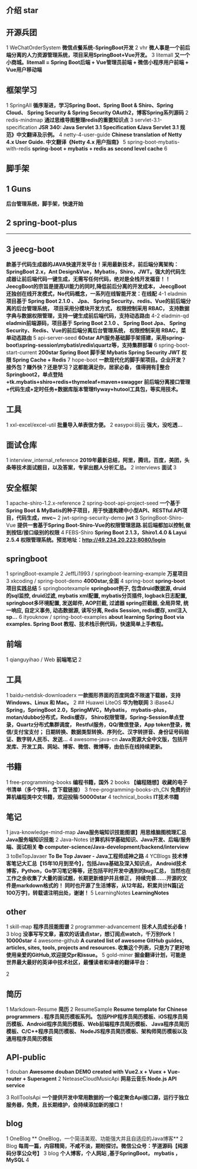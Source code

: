 ## 介绍 star

## 开源兵团
1 WeChatOrderSystem
**微信点餐系统-SpringBoot开发**
2 vhr
**微人事是一个前后端分离的人力资源管理系统，项目采用SpringBoot+Vue开发。**
3 litemall
**又一个小商城。litemall = Spring Boot后端 + Vue管理员前端 + 微信小程序用户前端 + Vue用户移动端**



## 框架学习
1 SpringAll
**循序渐进，学习Spring Boot、Spring Boot & Shiro、Spring Cloud、
Spring Security & Spring Security OAuth2，博客Spring系列源码**
2 redis-mindmap
**通过思维导图整理redis的重要知识点**
3 servlet-3.1-specification
**JSR 340: Java Servlet 3.1 Specification 《Java Servlet 3.1 规范》中文翻译及示例。**
4 netty-4-user-guide
**Chinese translation of Netty 4.x User Guide. 中文翻译《Netty 4.x 用户指南》**
5 spring-boot-mybatis-with-redis
**spring-boot + mybatis + redis as second level cache**
6 


## 脚手架
## 1 Guns
**后台管理系统，脚手架，快速开始**
## 2 spring-boot-plus
****
## 3 jeecg-boot
**款基于代码生成器的JAVA快速开发平台！采用最新技术，前后端分离架构：
SpringBoot 2.x，Ant Design&Vue，Mybatis，Shiro，JWT。强大的代码生成器让前后端代码一键生成，无需写任何代码，绝对是全栈开发福音！！ JeecgBoot的宗旨是提高UI能力的同时,降低前后分离的开发成本，
JeecgBoot还独创在线开发模式，No代码概念，一系列在线智能开发：在线配**
4-1 eladmin
**项目基于 Spring Boot 2.1.0 、 Jpa、 Spring Security、redis、Vue的前后端分离的后台管理系统，
项目采用分模块开发方式， 权限控制采用 RBAC，
支持数据字典与数据权限管理，支持一键生成前后端代码，支持动态路由**
4-2 eladmin-qd
**eladmin前端源码，项目基于 Spring Boot 2.1.0 、 Spring Boot Jpa、 Spring Security、Redis、Vue的前后端分离后台管理系统， 权限控制采用 RBAC，菜单动态路由**
5 api-server-seed
**60star API服务基础脚手架搭建，采用spring-boot\spring-session\mybatis\redis\quartz等，支持集群部署**
6 spring-boot-start-current
**200star Spring Boot 脚手架 Mybatis Spring Security JWT 权限 Spring Cache + Redis**
7 hope-boot
**一款现代化的脚手架项目。企业开发？接外包？赚外快？还是学习？这都能满足你，居家必备，
值得拥有🍻整合Springboot2，单点登陆+tk.mybatis+shiro+redis+thymeleaf+maven+swagger
前后端分离接口管理+代码生成+定时任务+数据库版本管理flyway+hutool工具包，等实用技术。**



## 工具
1 xxl-excel/excel-util
**批量导入单表很方便。**
2 easypoi:码云
**强大，没吃透...**

## 面试仓库
1 interview_internal_reference
**2019年最新总结，阿里，腾讯，百度，美团，头条等技术面试题目，以及答案，专家出题人分析汇总。**
2 interviews
**面试**
3 

## 安全框架

1 apache-shiro-1.2.x-reference
2 spring-boot-api-project-seed
**一个基于Spring Boot & MyBatis的种子项目，用于快速构建中小型API、RESTful API项目，代码生成，mvc~**
2 jwt-spring-security-demo
**jwt**
3 SpringBoot-Shiro-Vue
**提供一套基于Spring Boot-Shiro-Vue的权限管理思路.前后端都加以控制,做到按钮/接口级别的权限**
4 FEBS-Shiro
**Spring Boot 2.1.3，Shiro1.4.0 & Layui 2.5.4 权限管理系统。预览地址：http://49.234.20.223:8080/login**



## springboot
1 springBoot-example
2 JeffLi1993 / springboot-learning-example
**万星项目**
3 xkcoding / spring-boot-demo
**4000star,全面**
4 spring-boot
**spring-boot 项目实践总结**
5 springbootexample
**springboot例子, 包含druid数据源, druid的sql监控, druid过滤, mybatis xml配置, mybatis分页插件, logback日志配置, springboot多环境配置, 发送邮件, AOP拦截, 过滤器 spring拦截器, 全局异常, 统一响应,
 自定义事务, 动态数据源, 读写分离, Redis Session, redis缓存, xml注入sp…**
 6 ityouknow / spring-boot-examples
 **about learning Spring Boot via examples. Spring Boot 教程、技术栈示例代码，快速简单上手教程。**
 


## 前端
1 qianguyihao / Web
**前端笔记**
2 


## 工具
1 baidu-netdisk-downloaderx
**一款图形界面的百度网盘不限速下载器，支持 Windows、Linux 和 Mac。**
2 ## Huawei LiteOS
**华为物联网**
3  iBase4J
**Spring，SpringBoot 2.0，SpringMVC，Mybatis，
mybatis-plus，motan/dubbo分布式，Redis缓存，
Shiro权限管理，Spring-Session单点登录，Quartz分布式集群调度，
Restful服务，QQ/微信登录，App token登录，微信/支付宝支付；
日期转换、数据类型转换、序列化、汉字转拼音、身份证号码验证、数字转人民币、发送…**
4 awesome-java-cn
**Java资源大全中文版，包括开发库、开发工具、网站、博客、微信、微博等，由伯乐在线持续更新。**


## 书籍
1 free-programming-books
**编程书籍，国外**
2   books
**【编程随想】收藏的电子书清单（多个学科，含下载链接）**
3 free-programming-books-zh_CN
**免费的计算机编程类中文书籍，欢迎投稿:50000star**
4 technical_books
**IT技术书籍**

## 笔记
1 java-knowledge-mind-map
**Java服务端知识技能图谱】用思维脑图梳理汇总Java服务端知识技能**
2 Java-Notes
**计算机科学基础知识、Java开发、后端/服务端、面试相关 📚 computer-science/Java-development/backend/interview**
3 toBeTopJavaer
**To Be Top Javaer - Java工程师成神之路**
4 YCBlogs
**技术博客笔记大汇总【15年10月到至今】，包括Java基础及深入知识点，
Android技术博客，Python，Go学习笔记等等，还包括平时开发中遇到的bug汇总，
当然也在工作之余收集了大量的面试题，长期更新维护并且修正，
持续完善……开源的文件是markdown格式的！
同时也开源了生活博客，从12年起，积累共计N篇[近100万字]，转载请注明出处，谢谢！**
5 LearningNotes
**LearningNotes**

## other
1 skill-map
**程序员技能图谱**
2 programmer-advancement
**技术人员成长必备！**
3 blog
**没事写写文章，喜欢的话请点star，想订阅点watch，千万别fork！10000star**
4 awesome-github
**A curated list of awesome GitHub guides, articles, sites, tools, projects and resources.
 收集这个列表，只是为了更好地使用亲爱的GitHub,欢迎提交pr和issue。**
 5 gold-miner
 **掘金翻译计划，可能是世界最大最好的英译中技术社区，最懂读者和译者的翻译平台：**
 
2 
## 简历
1 Markdown-Resume
**简历**
2 ResumeSample
**Resume template for Chinese programmers . 程序员简历模板系列。
包括PHP程序员简历模板、iOS程序员简历模板、Android程序员简历模板、Web前端程序员简历模板、
Java程序员简历模板、C/C++程序员简历模板、
NodeJS程序员简历模板、架构师简历模板以及通用程序员简历模板**
## API-public
1 douban
**Awesome douban DEMO created with Vue2.x + Vuex + Vue-router + Superagent**
2 NeteaseCloudMusicApi
**网易云音乐 Node.js API service**

3 RollToolsApi
**一个提供开发中常用数据的一个稳定聚合Api接口源，运行于独立服务器，免费，且长期维护，会持续添加新的接口！**



## blog
1 OneBlog
** OneBlog，一个简洁美观、功能强大并且自适应的Java博客**
2 Blog
**每周一篇，内容精简，不咸不淡，期盼探讨。微信公众号：芋道源码【纯源码分享公众号】**
3 blog
**个人博客，个人网站 ,基于SpringBoot， mybatis ，MySQL**
4 

